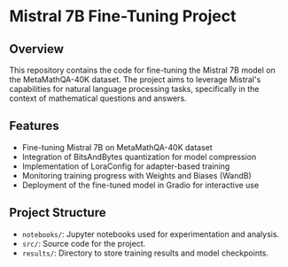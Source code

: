 # Mistral 7B Fine-Tuning Project

## Overview

This repository contains the code for fine-tuning the Mistral 7B model on the MetaMathQA-40K dataset. The project aims to leverage Mistral's capabilities for natural language processing tasks, specifically in the context of mathematical questions and answers.

## Features

- Fine-tuning Mistral 7B on MetaMathQA-40K dataset
- Integration of BitsAndBytes quantization for model compression
- Implementation of LoraConfig for adapter-based training
- Monitoring training progress with Weights and Biases (WandB)
- Deployment of the fine-tuned model in Gradio for interactive use

## Project Structure

- `notebooks/`: Jupyter notebooks used for experimentation and analysis.
- `src/`: Source code for the project.
- `results/`: Directory to store training results and model checkpoints.
